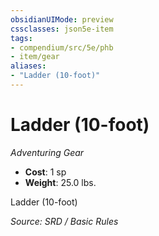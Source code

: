 ```yaml
---
obsidianUIMode: preview
cssclasses: json5e-item
tags:
- compendium/src/5e/phb
- item/gear
aliases: 
- "Ladder (10-foot)"
---
```

# Ladder (10-foot)
*Adventuring Gear*  

- **Cost**: 1 sp
- **Weight**: 25.0 lbs.

Ladder (10-foot)

*Source: SRD / Basic Rules*